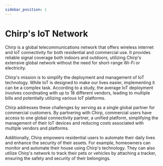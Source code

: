 ```yaml
---
sidebar_position: 1
---
```

# Chirp's IoT Network

Chirp is a global telecommunications network that offers wireless internet and IoT connectivity for both residential and commercial use. It provides reliable signal coverage both indoors and outdoors, utilizing Chirp's extensive global network without the need for short-range Wi-Fi or electricity.

Chirp's mission is to simplify the deployment and management of IoT technology. While IoT is designed to make our lives easier, implementing it can be a complex task. According to a study, the average IoT deployment involves coordinating with up to 18 different vendors, leading to multiple bills and potentially utilizing various IoT platforms.

Chirp addresses these challenges by serving as a single global partner for commercial customers. By partnering with Chirp, commercial users have access to one  global connectivity partner, a unified platform, simplifying the management of their IoT devices and reducing costs associated with multiple vendors and platforms.

Additionally, Chirp empowers residential users to automate their daily lives and enhance the security of their assets. For example, homeowners can monitor and automate their house using Chirp's technology. They can also utilize Chirp's network to track their pets or vehicles by attaching a tracker, ensuring the safety and security of their belongings.
